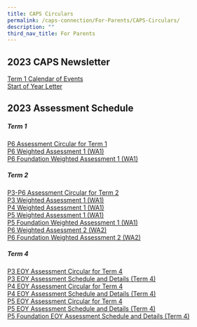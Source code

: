 ```yaml
---
title: CAPS Circulars
permalink: /caps-connection/For-Parents/CAPS-Circulars/
description: ""
third_nav_title: For Parents
---
```

2023 CAPS Newsletter
--------------------

[Term 1 Calendar of Events](/files/Term%201%20Calendar_2023.pdf)<br>
[Start of Year Letter ](/files/Start%20of%20Year_2023.pdf)

2023 Assessment Schedule
------------------------
##### Term 1
[P6 Assessment Circular for Term 1 ](/files/P6%20Assessment%20Circular%20Term%201%20(2023).pdf)<br>
[P6 Weighted Assessment 1 (WA1)](/files/P6%20Weighted%20Assessment%201%20(WA1)%20-%202023.pdf)<br>
[P6 Foundation Weighted Assessment 1 (WA1)](/files/P6%20Foundation%20Weighted%20Assessment%201%20(WA1)%20-%202023.pdf)<br>
##### Term 2
[P3-P6 Assessment Circular for Term 2](/files/P3-P6%20Assessment%20Circular%20Term%202%20(2023).pdf)<br>
[P3 Weighted Assessment 1 (WA1)](/files/P3%20Weighted%20Assessment%201%20(WA1)%20-%202023.pdf)<br>
[P4 Weighted Assessment 1 (WA1)](/files/P4%20Weighted%20Assessment%201%20(WA1)%20-%202023.pdf)<br>
[P5 Weighted Assessment 1 (WA1)](/files/P5%20Weighted%20Assessment%201%20(WA1)%20-%202023.pdf)<br>
[P5 Foundation Weighted Assessment 1 (WA1)](/files/P5%20Foundation%20Weighted%20Assessment%201%20(WA1)%20-%202023.pdf)<br>
[P6 Weighted Assessment 2 (WA2)](/files/P6%20Weighted%20Assessment%202%20(WA2)%20-%202023.pdf)<br>
[P6 Foundation Weighted Assessment 2 (WA2)](/files/P6%20Foundation%20Weighted%20Assessment%202%20(WA2)%20-%202023.pdf)<br>
##### Term 4
[P3 EOY Assessment Circular for Term 4](/files/Assessment%20Circular/p3%20eoy%20assessment%20circular%20(term%204)%20letter.pdf)<br>
[P3 EOY Assessment Schedule and Details (Term 4)](/files/Assessment%20Circular/p3%20eoy%20assessment%20circular%20(term%204).pdf)<br>
[P4 EOY Assessment Circular for Term 4](/files/Assessment%20Circular/p4%20eoy%20assessment%20circular%20(term%204)%20letter.pdf)<br>
[P4 EOY Assessment Schedule and Details (Term 4)](/files/Assessment%20Circular/p4%20eoy%20assessment%20circular%20(term%204).pdf)<br>
[P5 EOY Assessment Circular for Term 4](/files/Assessment%20Circular/p5%20eoy%20assessment%20circular%20(term%204)%20letter.pdf)<br>
[P5 EOY Assessment Schedule and Details (Term 4)](/files/Assessment%20Circular/p5%20eoy%20assessment%20circular%20(term%204).pdf)<br>
[P5 Foundation EOY Assessment Schedule and Details (Term 4)](/files/Assessment%20Circular/p5%20fdn%20eoy%20assessment%20circular%20(term%204).pdf)